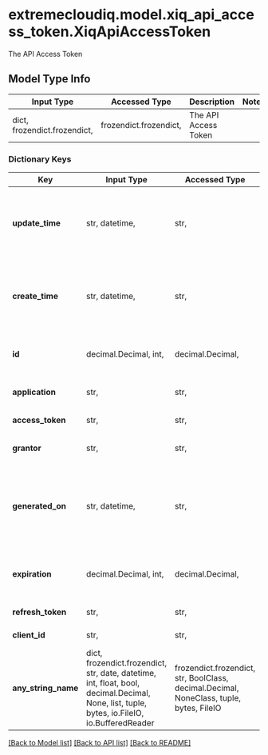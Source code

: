 # extremecloudiq.model.xiq_api_access_token.XiqApiAccessToken

 The API Access Token 

## Model Type Info
Input Type | Accessed Type | Description | Notes
------------ | ------------- | ------------- | -------------
dict, frozendict.frozendict,  | frozendict.frozendict,  |  The API Access Token  | 

### Dictionary Keys
Key | Input Type | Accessed Type | Description | Notes
------------ | ------------- | ------------- | ------------- | -------------
**update_time** | str, datetime,  | str,  | The last update time | value must conform to RFC-3339 date-time
**create_time** | str, datetime,  | str,  | The create time | value must conform to RFC-3339 date-time
**id** | decimal.Decimal, int,  | decimal.Decimal,  | The unique identifier | value must be a 64 bit integer
**application** | str,  | str,  | The application name | [optional] 
**access_token** | str,  | str,  | The Access Token | [optional] 
**grantor** | str,  | str,  | The Grantor of the token | [optional] 
**generated_on** | str, datetime,  | str,  | The create time | [optional] value must conform to RFC-3339 date-time
**expiration** | decimal.Decimal, int,  | decimal.Decimal,  | The expiration time | [optional] value must be a 64 bit integer
**refresh_token** | str,  | str,  | The refresh token | [optional] 
**client_id** | str,  | str,  | The client ID | [optional] 
**any_string_name** | dict, frozendict.frozendict, str, date, datetime, int, float, bool, decimal.Decimal, None, list, tuple, bytes, io.FileIO, io.BufferedReader | frozendict.frozendict, str, BoolClass, decimal.Decimal, NoneClass, tuple, bytes, FileIO | any string name can be used but the value must be the correct type | [optional]

[[Back to Model list]](../../README.md#documentation-for-models) [[Back to API list]](../../README.md#documentation-for-api-endpoints) [[Back to README]](../../README.md)

